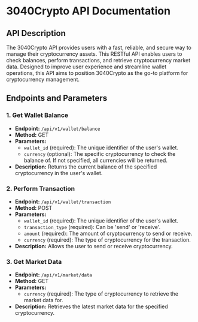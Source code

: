 
# 3040Crypto API Documentation

## API Description

The 3040Crypto API provides users with a fast, reliable, and secure way to manage their cryptocurrency assets. This RESTful API enables users to check balances, perform transactions, and retrieve cryptocurrency market data. Designed to improve user experience and streamline wallet operations, this API aims to position 3040Crypto as the go-to platform for cryptocurrency management.

## Endpoints and Parameters

### 1. Get Wallet Balance

- **Endpoint:** `/api/v1/wallet/balance`
- **Method:** GET
- **Parameters:**
  - `wallet_id` (required): The unique identifier of the user's wallet.
  - `currency` (optional): The specific cryptocurrency to check the balance of. If not specified, all currencies will be returned.
- **Description:** Returns the current balance of the specified cryptocurrency in the user's wallet.

### 2. Perform Transaction

- **Endpoint:** `/api/v1/wallet/transaction`
- **Method:** POST
- **Parameters:**
  - `wallet_id` (required): The unique identifier of the user's wallet.
  - `transaction_type` (required): Can be 'send' or 'receive'.
  - `amount` (required): The amount of cryptocurrency to send or receive.
  - `currency` (required): The type of cryptocurrency for the transaction.
- **Description:** Allows the user to send or receive cryptocurrency.

### 3. Get Market Data

- **Endpoint:** `/api/v1/market/data`
- **Method:** GET
- **Parameters:**
  - `currency` (required): The type of cryptocurrency to retrieve the market data for.
- **Description:** Retrieves the latest market data for the specified cryptocurrency.

